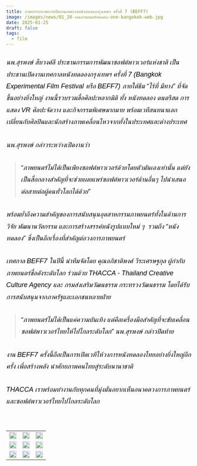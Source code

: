 ```yaml
---
title: ภาพบรรยากาศการเปิดงานเทศกาลหนังทดลองกรุงเทพฯ ครั้งที่ 7 (BEFF7)
image: /images/news/01_28-งานภาพยนตร์ทดลอง-one-bangokok-web.jpg
date: 2025-01-25
draft: false
tags:
  - film
---
```

<style>

body {

color: black;

}

h3 {

color: #ca2031;

font-family: "IBM Plex Sans Thai", sans-serif;

font-weight: bold;

font-size: 26px;

line-height: 1.8;

}

h4 {

color: black;

font-family: "sarabun", sans-serif;

font-weight: bold;

font-size: 18px;

line-height: 1.8;

}

h5 {

color: black;

font-family: "sarabun", sans-serif;

font-weight: lighter;

font-size: 18px;

line-height: 1.8;

}

</style>

##### นพ.สุรพงษ์ สืบวงศ์ลี ประธานกรรมการพัฒนาซอฟต์พาวเวอร์แห่งชาติ เป็นประธานเปิดงานเทศกาลหนังทดลองกรุงเทพฯ ครั้งที่ 7 (Bangkok Experimental Film Festival หรือ BEFF7) ภายใต้ธีม “ไร้ที่ มีทาง” ที่จัดขึ้นอย่างยิ่งใหญ่ งานนี้รวบรวมสื่อศิลปะหลากมิติ ทั้ง หนังทดลอง ดนตรีสด การแสดง VR ศิลปะจัดวาง และกิจกรรมพิเศษมากมาย พร้อมเวทีสนทนาแลกเปลี่ยนกับศิลปินและนักสร้างภาพเคลื่อนไหวจากทั้งในประเทศและต่างประเทศ 

##### นพ.สุรพงษ์ กล่าวระหว่างเปิดงานว่า  

> ##### “ภาพยนตร์ไม่ได้เป็นเพียงซอฟต์พาวเวอร์ด้วยโดยตัวมันเองเท่านั้น แต่ยังเป็นสื่อกลางสำคัญที่จะช่วยเผยแพร่ซอฟต์พาวเวอร์ด้านอื่นๆ ไปนำเสนอต่อสายต่อผู้คนทั่วโลกได้ด้วย” 

##### พร้อมย้ำถึงความสำคัญของการสนับสนุนอุตสาหกรรมภาพยนตร์ทั้งในด้านการวิจัย พัฒนานวัตกรรม และการสร้างสรรค์หนังรูปแบบใหม่ ๆ  รวมถึง “หนังทดลอง” ซึ่งเป็นอีกเรื่องที่สำคัญต่อวงการภาพยนตร์ 

##### เทศกาล BEFF7 ในปีนี้ นำทีมจัดโดย คุณอภิชาติพงศ์ วีระเศรษฐกุล ผู้กำกับภาพยนตร์ชื่อดังระดับโลก ร่วมด้วย THACCA - Thailand Creative Culture Agency และ กรมส่งเสริมวัฒนธรรม กระทรวงวัฒนธรรม โดยได้รับการสนับสนุนจากภาครัฐและเอกชนหลายฝ่าย

> ##### “ภาพยนตร์ไม่ได้เป็นแค่ความบันเทิง แต่คือเครื่องมือสำคัญที่จะขับเคลื่อนซอฟต์พาวเวอร์ไทยให้ไปไกลระดับโลก” นพ.สุรพงษ์ กล่าวปิดท้าย

##### งาน BEFF7 ครั้งนี้ถือเป็นการเปิดเวทีให้วงการหนังทดลองไทยอย่างยิ่งใหญ่อีกครั้ง เพื่อสร้างพลัง นำศักยภาพคนไทยสู่ระดับนานาชาติ 

##### THACCA เราพร้อมทำงานกับทุกคนที่มุ่งมั่นอยากเห็นอนาคตวงการภาพยนตร์ และซอฟต์พาวเวอร์ไทยไปไกลระดับโลก

<p><br></p>
<table style="width: 100%; border-collapse: collapse; border: 0px solid rgb(255, 255, 255);">
    <tbody>
        <tr>
            <td style="width: 33.3333%; border: 0px solid rgb(255, 255, 255);"><img src="/images/01_28-งานภาพยนตร์ทดลอง-one-bangokok-x_5.jpg" style="width: 100%;object-fit;"><br></td>
            <td style="width: 33.3333%; border: 0px solid rgb(255, 255, 255);"><img src="/images/01_28-งานภาพยนตร์ทดลอง-one-bangokok-x_11.jpg" style="width: 100%;object-fit;"><br></td>
            <td style="width: 33.3333%; border: 0px solid rgb(255, 255, 255);"><img src="/images/01_28-งานภาพยนตร์ทดลอง-one-bangokok-x_13.jpg" style="width: 100%;object-fit;"><br></td>
        </tr>
        <tr>
            <td style="width: 33.3333%; border: 0px solid rgb(255, 255, 255);"><img src="/images/01_28-งานภาพยนตร์ทดลอง-one-bangokok-x_2.jpg" style="width: 100%;object-fit;"><br></td>
            <td style="width: 33.3333%; border: 0px solid rgb(255, 255, 255);"><img src="/images/01_28-งานภาพยนตร์ทดลอง-one-bangokok-x_3.jpg" style="width: 100%;object-fit;"><br></td>
            <td style="width: 33.3333%; border: 0px solid rgb(255, 255, 255);"><img src="/images/01_28-งานภาพยนตร์ทดลอง-one-bangokok-x_15.jpg" style="width: 100%;object-fit;"><br></td>
        </tr>

<tr>
            <td style="width: 33.3333%; border: 0px solid rgb(255, 255, 255);"><img src="/images/01_28-งานภาพยนตร์ทดลอง-one-bangokok-x_16.jpg" style="width: 100%;object-fit;"><br></td>
            <td style="width: 33.3333%; border: 0px solid rgb(255, 255, 255);"><img src="/images/01_28-งานภาพยนตร์ทดลอง-one-bangokok-x_6.jpg" style="width: 100%;object-fit;"><br></td>
            <td style="width: 33.3333%; border: 0px solid rgb(255, 255, 255);"><img src="/images/01_28-งานภาพยนตร์ทดลอง-one-bangokok-x_8.jpg" style="width: 100%;object-fit;"><br></td>
        </tr>
        </tr>
    </tbody>
</table>
